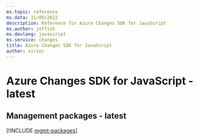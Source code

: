 ```yaml
---
ms.topic: reference
ms.data: 11/09/2022
description: Reference for Azure Changes SDK for JavaScript
ms.author: jeffish
ms.devlang: javascript
ms.service: changes
title: Azure Changes SDK for JavaScript
author: xirzec
---
```

# Azure Changes SDK for JavaScript - latest

## Management packages - latest
[!INCLUDE [mgmt-packages](changes-mgmt-index.md)]